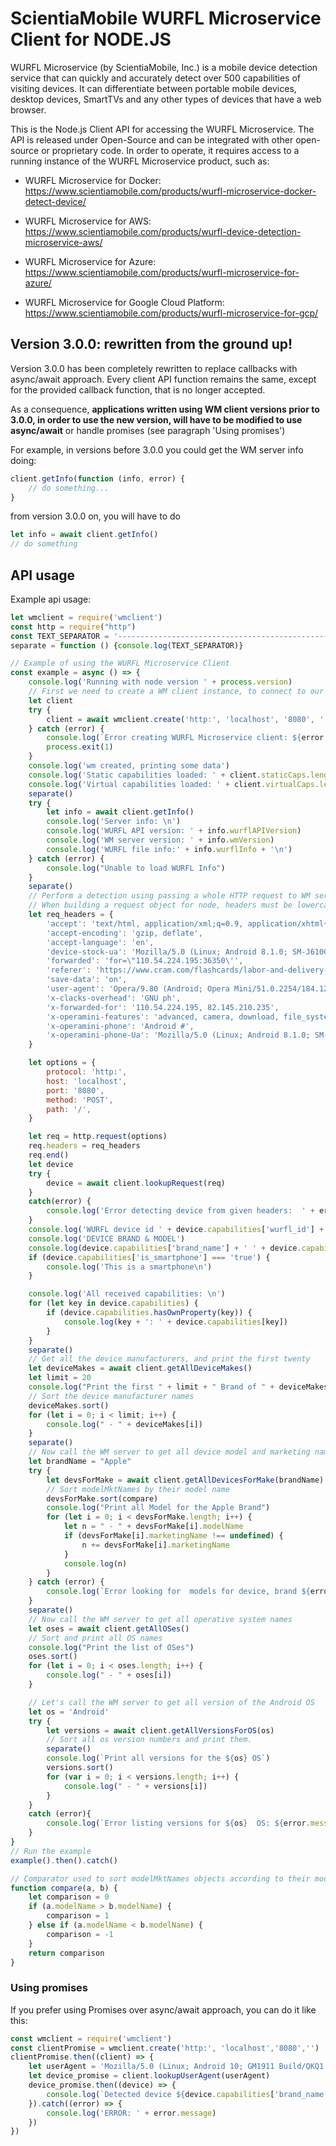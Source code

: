 ScientiaMobile WURFL Microservice Client for NODE.JS
==============

WURFL Microservice (by ScientiaMobile, Inc.) is a mobile device detection service that can quickly and accurately detect over 500 capabilities of visiting devices. It can differentiate between portable mobile devices, desktop devices, SmartTVs and any other types of devices that have a web browser.

This is the Node.js Client API for accessing the WURFL Microservice. The API is released under Open-Source and can be integrated with other open-source or proprietary code. In order to operate, it requires access to a running instance of the WURFL Microservice product, such as:

- WURFL Microservice for Docker: https://www.scientiamobile.com/products/wurfl-microservice-docker-detect-device/

- WURFL Microservice for AWS: https://www.scientiamobile.com/products/wurfl-device-detection-microservice-aws/ 

- WURFL Microservice for Azure: https://www.scientiamobile.com/products/wurfl-microservice-for-azure/

- WURFL Microservice for Google Cloud Platform: https://www.scientiamobile.com/products/wurfl-microservice-for-gcp/

## Version 3.0.0: rewritten from the ground up!

Version 3.0.0 has been completely rewritten to replace callbacks with async/await approach. Every client API function remains the same, except
for the provided callback function, that is no longer accepted.

As a consequence, **applications written using WM client versions prior to 3.0.0, in order to use the new version, will have to be modified to use async/await** or handle promises 
(see paragraph 'Using promises')

For example, in versions before 3.0.0 you could get the WM server info doing:

```javascript
client.getInfo(function (info, error) {
    // do something...
}
```

from version 3.0.0 on, you will have to do

```javascript
let info = await client.getInfo()
// do something
```

## API usage

Example api usage:

```javascript
let wmclient = require('wmclient')
const http = require("http")
const TEXT_SEPARATOR = '---------------------------------------------------------------------------------'
separate = function () {console.log(TEXT_SEPARATOR)}

// Example of using the WURFL Microservice Client
const example = async () => {
    console.log('Running with node version ' + process.version)
    // First we need to create a WM client instance, to connect to our WM server API at the specified host and port.
    let client
    try {
        client = await wmclient.create('http:', 'localhost', '8080', '')
    } catch (error) {
        console.log(`Error creating WURFL Microservice client: ${error.message}. Terminating example`)
        process.exit(1)
    }
    console.log('wm created, printing some data')
    console.log('Static capabilities loaded: ' + client.staticCaps.length)
    console.log('Virtual capabilities loaded: ' + client.virtualCaps.length + '\n')
    separate()
    try {
        let info = await client.getInfo()
        console.log('Server info: \n')
        console.log('WURFL API version: ' + info.wurflAPIVersion)
        console.log('WM server version: ' + info.wmVersion)
        console.log('WURFL file info:' + info.wurflInfo + '\n')
    } catch (error) {
        console.log("Unable to load WURFL Info")
    }
    separate()
    // Perform a detection using passing a whole HTTP request to WM server API
    // When building a request object for node, headers must be lowercase, according to Node standard
    let req_headers = {
        'accept': 'text/html, application/xml;q=0.9, application/xhtml+xml, image/png, image/webp, image/jpeg, image/gif, image/x-xbitmap, */*;q=0.1',
        'accept-encoding': 'gzip, deflate',
        'accept-language': 'en',
        'device-stock-ua': 'Mozilla/5.0 (Linux; Android 8.1.0; SM-J610G Build/M1AJQ; wv) AppleWebKit/537.36 (KHTML, like Gecko) Version/4.0 Chrome/69.0.3497.100 Mobile Safari/537.36',
        'forwarded': 'for=\"110.54.224.195:36350\'',
        'referer': 'https://www.cram.com/flashcards/labor-and-delivery-questions-889210',
        'save-data': 'on',
        'user-agent': 'Opera/9.80 (Android; Opera Mini/51.0.2254/184.121; U; en) Presto/2.12.423 Version/12.16',
        'x-clacks-overhead': 'GNU ph',
        'x-forwarded-for': '110.54.224.195, 82.145.210.235',
        'x-operamini-features': 'advanced, camera, download, file_system, folding, httpping, pingback, routing, touch, viewport',
        'x-operamini-phone': 'Android #',
        'x-operamini-phone-Ua': 'Mozilla/5.0 (Linux; Android 8.1.0; SM-J610G Build/M1AJQ; wv) AppleWebKit/537.36 (KHTML, like Gecko) Version/4.0 Chrome/69.0.3497.100 Mobile Safari/537.36',
    }

    let options = {
        protocol: 'http:',
        host: 'localhost',
        port: '8080',
        method: 'POST',
        path: '/',
    }

    let req = http.request(options)
    req.headers = req_headers
    req.end()
    let device
    try {
        device = await client.lookupRequest(req)
    }
    catch(error) {
        console.log('Error detecting device from given headers:  ' + error.message)
    }
    console.log('WURFL device id ' + device.capabilities['wurfl_id'] + '\n')
    console.log('DEVICE BRAND & MODEL')
    console.log(device.capabilities['brand_name'] + ' ' + device.capabilities['model_name'] + '\n')
    if (device.capabilities['is_smartphone'] === 'true') {
        console.log('This is a smartphone\n')
    }

    console.log('All received capabilities: \n')
    for (let key in device.capabilities) {
        if (device.capabilities.hasOwnProperty(key)) {
            console.log(key + ': ' + device.capabilities[key])
        }
    }
    separate()
    // Get all the device manufacturers, and print the first twenty
    let deviceMakes = await client.getAllDeviceMakes()
    let limit = 20
    console.log("Print the first " + limit + " Brand of " + deviceMakes.length)
    // Sort the device manufacturer names
    deviceMakes.sort()
    for (let i = 0; i < limit; i++) {
        console.log(" - " + deviceMakes[i])
    }
    separate()
    // Now call the WM server to get all device model and marketing names produced by Apple
    let brandName = "Apple"
    try {
        let devsForMake = await client.getAllDevicesForMake(brandName)
        // Sort modelMktNames by their model name
        devsForMake.sort(compare)
        console.log("Print all Model for the Apple Brand")
        for (let i = 0; i < devsForMake.length; i++) {
            let n = " - " + devsForMake[i].modelName
            if (devsForMake[i].marketingName !== undefined) {
                n += devsForMake[i].marketingName
            }
            console.log(n)
        }
    } catch (error) {
        console.log(`Error looking for  models for device, brand ${error.message}`)
    }
    separate()
    // Now call the WM server to get all operative system names
    let oses = await client.getAllOSes()
    // Sort and print all OS names
    console.log("Print the list of OSes")
    oses.sort()
    for (let i = 0; i < oses.length; i++) {
        console.log(" - " + oses[i])
    }

    // Let's call the WM server to get all version of the Android OS
    let os = 'Android'
    try {
        let versions = await client.getAllVersionsForOS(os)
        // Sort all os version numbers and print them.
        separate()
        console.log(`Print all versions for the ${os} OS`)
        versions.sort()
        for (var i = 0; i < versions.length; i++) {
            console.log(" - " + versions[i])
        }
    }
    catch (error){
        console.log(`Error listing versions for ${os}  OS: ${error.message}`)
    }
}
// Run the example
example().then().catch()

// Comparator used to sort modelMktNames objects according to their model name property, for which is used the String natural ordering.
function compare(a, b) {
    let comparison = 0
    if (a.modelName > b.modelName) {
        comparison = 1
    } else if (a.modelName < b.modelName) {
        comparison = -1
    }
    return comparison
}
```
### Using promises
If you prefer using Promises over async/await approach, you can do it like this:

```javascript
const wmclient = require('wmclient')
const clientPromise = wmclient.create('http:', 'localhost','8080','')
clientPromise.then((client) => {
    let userAgent = 'Mozilla/5.0 (Linux; Android 10; GM1911 Build/QKQ1.190716.003; wv) AppleWebKit/537.36 (KHTML, like Gecko) Version/4.0 Chrome/83.0.4103.106 Mobile Safari/537.36 Instagram 146.0.0.27.125 Android (29/10; 560dpi; 1440x3064; OnePlus; GM1911; OnePlus7Pro; qcom; en_US; 221134037)'
    let device_promise = client.lookupUserAgent(userAgent)
    device_promise.then((device) => {
        console.log(`Detected device ${device.capabilities['brand_name']} ${device.capabilities['model_name']}`)
    }).catch((error) => {
        console.log('ERROR: ' + error.message)
    })
})
```